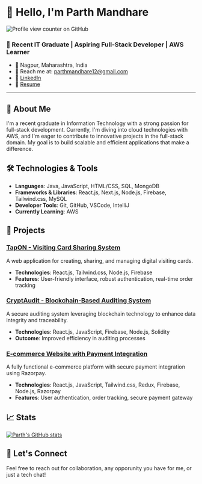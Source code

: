 # 👋 Hello, I'm Parth Mandhare

![Profile view counter on GitHub](https://komarev.com/ghpvc/?username=Parthmandhare)


### 🚀 Recent IT Graduate | Aspiring Full-Stack Developer | AWS Learner

- 📍 Nagpur, Maharashtra, India
- 📧 Reach me at: [parthmandhare12@gmail.com](mailto:parthmandhare12@gmail.com)
- 💼 [LinkedIn](https://linkedin.com/in/parth-mandhare)
- 📂 [Resume](https://drive.google.com/file/d/1EVP1oxNi4eesh3Rsnd3V3HjjfshBNjTE/view?usp=sharing)

---

## 🔭 About Me
I'm a recent graduate in Information Technology with a strong passion for full-stack development. Currently, I'm diving into cloud technologies with AWS, and I'm eager to contribute to innovative projects in the full-stack domain. My goal is to build scalable and efficient applications that make a difference.

## 🛠️ Technologies & Tools
- **Languages**: Java, JavaScript, HTML/CSS, SQL, MongoDB
- **Frameworks & Libraries**: React.js, Next.js, Node.js, Firebase, Tailwind.css, MySQL
- **Developer Tools**: Git, GitHub, VSCode, IntelliJ
- **Currently Learning**: AWS

## 🌟 Projects
### [TapON - Visiting Card Sharing System](https://tapon-260ea.web.app/)
A web application for creating, sharing, and managing digital visiting cards. 
- **Technologies**: React.js, Tailwind.css, Node.js, Firebase
- **Features**: User-friendly interface, robust authentication, real-time order tracking

### [CryptAudit - Blockchain-Based Auditing System](https://github.com/Parthmandhare/Auditing_System_Blockchain)
A secure auditing system leveraging blockchain technology to enhance data integrity and traceability.
- **Technologies**: React.js, JavaScript, Firebase, Node.js, Solidity
- **Outcome**: Improved efficiency in auditing processes

### [E-commerce Website with Payment Integration](https://github.com/Prasad020202/vedabytes)
A fully functional e-commerce platform with secure payment integration using Razorpay.
- **Technologies**: React.js, JavaScript, Tailwind.css, Redux, Firebase, Node.js, Razorpay
- **Features**: User authentication, order tracking, secure payment gateway

## 📈 Stats
[![Parth's GitHub stats](https://github-readme-stats.vercel.app/api?username=Parthmandhare&show_icons=true&theme=radical)](https://github.com/anuraghazra/github-readme-stats)

## 🤝 Let's Connect
Feel free to reach out for collaboration, any opporunity you have for me, or just a tech chat!
